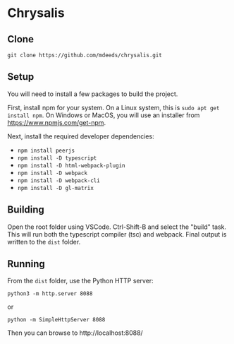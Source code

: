 # Chrysalis

## Clone

`git clone https://github.com/mdeeds/chrysalis.git`

## Setup

You will need to install a few packages to build the project.

First, install npm for your system.  On a Linux system, this is 
`sudo apt get install npm`.  On Windows or MacOS, you will use an installer
from https://www.npmjs.com/get-npm.

Next, install the required developer dependencies:

* `npm install peerjs`
* `npm install -D typescript`
* `npm install -D html-webpack-plugin`
* `npm install -D webpack`
* `npm install -D webpack-cli`
* `npm install -D gl-matrix`

## Building

Open the root folder using VSCode.  Ctrl-Shift-B and select the "build" task.
This will run both the typescript compiler (tsc) and webpack.  Final output is
written to the `dist` folder.

## Running

From the `dist` folder, use the Python HTTP server:

`python3 -m http.server 8088`

or

`python -m SimpleHttpServer 8088`

Then you can browse to http://localhost:8088/



